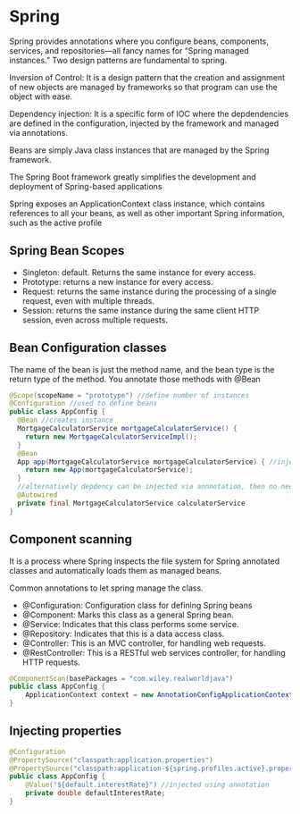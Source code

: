 # Spring

Spring provides annotations where you configure beans, components, services, and repositories—all fancy names for “Spring managed instances.” Two design patterns are fundamental to spring.

Inversion of Control: It is a design pattern that the creation and assignment of new objects are managed by frameworks so that program can use the object with ease.

Dependency injection: It is a specific form of IOC where the depdendencies are defined in the configuration, injected by the framework and managed via annotations.

Beans are simply Java class instances that are managed by the Spring framework.

The Spring Boot framework greatly simplifies the development and deployment of Spring-based applications

Spring exposes an ApplicationContext class instance, which contains references to all your beans, as well as other important Spring information, such as the active profile

## Spring Bean Scopes

- Singleton: default. Returns the same instance for every access.
- Prototype: returns a new instance for every access.
- Request: returns the same instance during the processing of a single request, even with multiple threads.
- Session: returns the same instance during the same client HTTP session, even across multiple requests.

## Bean Configuration classes

The name of the bean is just the method name, and the bean type is the return type of the method. You annotate those methods with @Bean

```java
@Scope(scopeName = "prototype") //define number of instances
@Configuration //used to define beans
public class AppConfig {
  @Bean //creates instance
  MortgageCalculatorService mortgageCalculatorService() {
    return new MortgageCalculatorServiceImpl();
  }
  @Bean
  App app(MortgageCalculatorService mortgageCalculatorService) { //inject dependency instance as parameter
    return new App(mortgageCalculatorService);
  }
  //alternatively depdency can be injected via annnotation, then no need to inject as a parameter above
  @Autowired 
  private final MortgageCalculatorService calculatorService
}
```

## Component scanning

It is a process where Spring inspects the file system for Spring annotated classes and automatically loads them as managed beans.

Common annotations to let spring manage the class.

- @Configuration: Configuration class for defining Spring beans
- @Component: Marks this class as a general Spring bean.
- @Service: Indicates that this class performs some service.
- @Repository: Indicates that this is a data access class.
- @Controller: This is an MVC controller, for handling web requests.
- @RestController: This is a RESTful web services controller, for handling HTTP requests.

```java
@ComponentScan(basePackages = "com.wiley.realworldjava")
public class AppConfig {
    ApplicationContext context = new AnnotationConfigApplicationContext("com.wiley.realworldjava"); //create context to access the bean
}
```

## Injecting properties

```java
@Configuration
@PropertySource("classpath:application.properties")
@PropertySource("classpath:application-${spring.profiles.active}.properties") //load all environment specific properties (application-prod.properties), if same property, this overrides the default one
public class AppConfig {
    @Value("${default.interestRate}") //injected using annotation
    private double defaultInterestRate;
}
